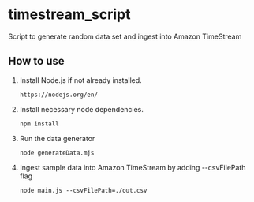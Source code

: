 # timestream_script
Script to generate random data set and ingest into Amazon TimeStream

## How to use

 1. Install Node.js if not already installed.
    ```
    https://nodejs.org/en/
    ```
 1. Install necessary node dependencies. 
    ```shell
    npm install
    ```
 1. Run the data generator 
    ```shell
    node generateData.mjs
    ```
 1. Ingest sample data into Amazon TimeStream by adding --csvFilePath flag
    ```shell
    node main.js --csvFilePath=./out.csv
    ``` 
